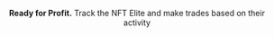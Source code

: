 
<p align="center">
  <b>Ready for Profit.</b> Track the NFT Elite and make trades based on their activity
</p>
